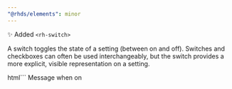 ```yaml
---
"@rhds/elements": minor
---
```


✨ Added `<rh-switch>`

A switch toggles the state of a setting (between on and off). Switches and checkboxes can often be used interchangeably, but the switch provides a more explicit, visible representation on a setting.

html```
<rh-switch id="a" checked></rh-switch>
<label for="a">
  <span data-state="on">Message when on</span>
  <span data-state="off" hidden>Message when off</span>
</label>
```
